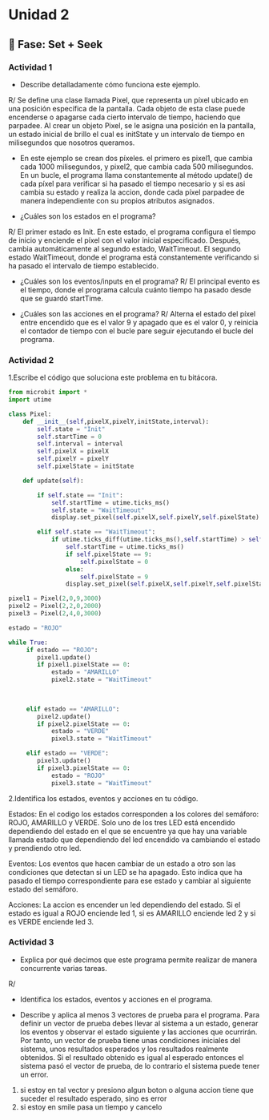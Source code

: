 # Unidad 2

## 🔎 Fase: Set + Seek

### Actividad 1

- Describe detalladamente cómo funciona este ejemplo.

R/ Se define una clase llamada Pixel, que representa un píxel ubicado en una posición específica de la pantalla. Cada objeto de esta clase puede encenderse o apagarse cada cierto intervalo de tiempo, haciendo que parpadee. Al crear un objeto Pixel, se le asigna una posición en la pantalla, un estado inicial de brillo el cual es initState y un intervalo de tiempo en milisegundos que nosotros queramos.

- En este ejemplo se crean dos píxeles. el primero es pixel1, que cambia cada 1000 milisegundos, y pixel2, que cambia cada 500 milisegundos. En un bucle, el programa llama constantemente al método update() de cada píxel para verificar si ha pasado el tiempo necesario y si es asi cambia su estado y realiza la accion, donde cada píxel parpadee de manera independiente con su propios atributos asignados.

- ¿Cuáles son los estados en el programa?

R/ El primer estado es Init. En este estado, el programa configura el tiempo de inicio y enciende el píxel con el valor inicial especificado. Después, cambia automáticamente al segundo estado, WaitTimeout.
El segundo estado WaitTimeout, donde el programa está constantemente verificando si ha pasado el intervalo de tiempo establecido. 

- ¿Cuáles son los eventos/inputs en el programa?
R/ El principal evento es el tiempo, donde el programa calcula cuánto tiempo ha pasado desde que se guardó startTime.

- ¿Cuáles son las acciones en el programa?
R/ Alterna el estado del píxel entre encendido que es el valor 9 y apagado que es el valor 0, y reinicia el contador de tiempo con el bucle pare seguir ejecutando el bucle del programa.

### Actividad 2
1.Escribe el código que soluciona este problema en tu bitácora.

```py
from microbit import *
import utime

class Pixel:
    def __init__(self,pixelX,pixelY,initState,interval):
        self.state = "Init"
        self.startTime = 0
        self.interval = interval
        self.pixelX = pixelX
        self.pixelY = pixelY
        self.pixelState = initState

    def update(self):

        if self.state == "Init":
            self.startTime = utime.ticks_ms()
            self.state = "WaitTimeout"
            display.set_pixel(self.pixelX,self.pixelY,self.pixelState)

        elif self.state == "WaitTimeout":
            if utime.ticks_diff(utime.ticks_ms(),self.startTime) > self.interval:
                self.startTime = utime.ticks_ms()
                if self.pixelState == 9:
                    self.pixelState = 0
                else:
                    self.pixelState = 9
                display.set_pixel(self.pixelX,self.pixelY,self.pixelState)

pixel1 = Pixel(2,0,9,3000)
pixel2 = Pixel(2,2,0,2000)
pixel3 = Pixel(2,4,0,3000)

estado = "ROJO"

while True:
     if estado == "ROJO":
        pixel1.update()
        if pixel1.pixelState == 0: 
            estado = "AMARILLO"
            pixel2.state = "WaitTimeout"
            
            

     elif estado == "AMARILLO":
        pixel2.update()
        if pixel2.pixelState == 0:
            estado = "VERDE"
            pixel3.state = "WaitTimeout"

     elif estado == "VERDE":
        pixel3.update()
        if pixel3.pixelState == 0:
            estado = "ROJO"
            pixel3.state = "WaitTimeout"
```
2.Identifica los estados, eventos y acciones en tu código.

Estados: En el codigo los estados corresponden a los colores del semáforo: ROJO, AMARILLO y VERDE.  Solo uno de los tres LED está encendido dependiendo del estado en el que se encuentre ya que hay una variable llamada estado que dependiendo del led encendido va cambiando el estado  y prendiendo otro led.

Eventos: Los eventos que hacen cambiar de un estado a otro son las condiciones que detectan si un LED se ha apagado. Esto indica que ha pasado el tiempo correspondiente para ese estado y cambiar al siguiente estado del semáforo.

Acciones: La accion es encender un led dependiendo del estado. Si el estado es igual a ROJO enciende led 1, si es AMARILLO enciende led 2 y si es VERDE enciende led 3.

### Actividad 3

- Explica por qué decimos que este programa permite realizar de manera concurrente varias tareas.

R/

- Identifica los estados, eventos y acciones en el programa.



- Describe y aplica al menos 3 vectores de prueba para el programa. Para definir un vector de prueba debes llevar al sistema a un estado, generar los eventos y observar el estado siguiente y las acciones que ocurrirán. Por tanto, un vector de prueba tiene unas condiciones iniciales del sistema, unos resultados esperados y los resultados realmente obtenidos. Si el resultado obtenido es igual al esperado entonces el sistema pasó el vector de prueba, de lo contrario el sistema puede tener un error.

1. si estoy en tal vector y presiono algun boton o alguna accion tiene que suceder el resultado esperado, sino es error
2. si estoy en smile pasa un tiempo y cancelo
